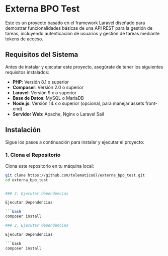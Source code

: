 
# Externa BPO Test

Este es un proyecto basado en el framework Laravel diseñado para demostrar funcionalidades básicas de una API REST para la gestión de tareas, incluyendo autenticación de usuarios y gestión de tareas mediante tokens de acceso.

## Requisitos del Sistema

Antes de instalar y ejecutar este proyecto, asegúrate de tener los siguientes requisitos instalados:

- **PHP**: Versión 8.1 o superior
- **Composer**: Versión 2.0 o superior
- **Laravel**: Versión 9.x o superior
- **Base de Datos**: MySQL o MariaDB
- **Node.js**: Versión 14.x o superior (opcional, para manejar assets front-end)
- **Servidor Web**: Apache, Nginx o Laravel Sail

## Instalación

Sigue los pasos a continuación para instalar y ejecutar el proyecto:

### 1. Clona el Repositorio

Clona este repositorio en tu máquina local:

```bash
git clone https://github.com/telematico87/externa_bpo_test.git
cd externa_bpo_test


### 2. Ejecutar dependencias 

Ejecutar Dependencias

```bash
composer install

### 2. Ejecutar dependencias 

Ejecutar Dependencias

```bash
composer install
